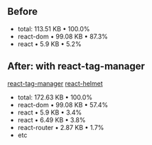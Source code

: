 ## Before

- total: 113.51 KB • 100.0%
- react-dom • 99.08 KB • 87.3%
- react • 5.9 KB • 5.2%


## After: with react-tag-manager
[react-tag-manager](https://github.com/TriPSs/react-tag-manager/blob/master/package.json#L40)
[react-helmet](https://github.com/nfl/react-helmet/blob/master/package.json#L31)
- total: 172.63 KB • 100.0%
- react-dom • 99.08 KB • 57.4%
- react • 5.9 KB • 3.4%
- react • 6.49 KB • 3.8%
- react-router • 2.87 KB • 1.7%
- etc
